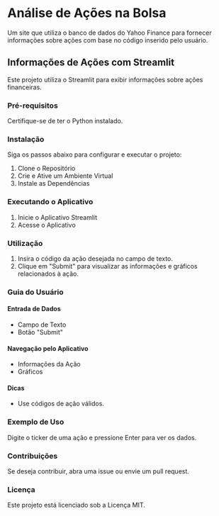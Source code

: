 # Análise de Ações na Bolsa

Um site que utiliza o banco de dados do Yahoo Finance para fornecer informações sobre ações com base no código inserido pelo usuário.

## Informações de Ações com Streamlit

Este projeto utiliza o Streamlit para exibir informações sobre ações financeiras.

### Pré-requisitos

Certifique-se de ter o Python instalado.

### Instalação

Siga os passos abaixo para configurar e executar o projeto:

1. Clone o Repositório
2. Crie e Ative um Ambiente Virtual
3. Instale as Dependências

### Executando o Aplicativo

1. Inicie o Aplicativo Streamlit
2. Acesse o Aplicativo

### Utilização

1. Insira o código da ação desejada no campo de texto.
2. Clique em "Submit" para visualizar as informações e gráficos relacionados à ação.

### Guia do Usuário

#### Entrada de Dados

- Campo de Texto
- Botão "Submit"

#### Navegação pelo Aplicativo

- Informações da Ação
- Gráficos

#### Dicas

- Use códigos de ação válidos.

### Exemplo de Uso

Digite o ticker de uma ação e pressione Enter para ver os dados.

### Contribuições

Se deseja contribuir, abra uma issue ou envie um pull request.

### Licença

Este projeto está licenciado sob a Licença MIT.
